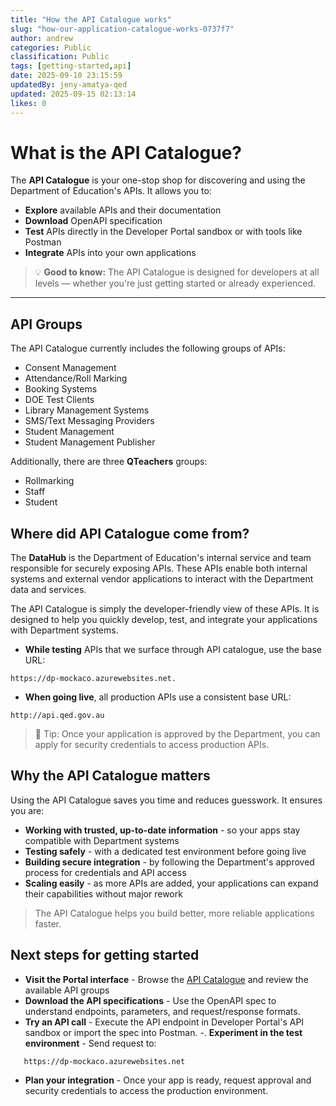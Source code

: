 ```yaml
---
title: "How the API Catalogue works"
slug: "how-our-application-catalogue-works-0737f7"
author: andrew
categories: Public
classification: Public
tags: [getting-started,api]
date: 2025-09-10 23:15:59 
updatedBy: jeny-amatya-qed
updated: 2025-09-15 02:13:14 
likes: 0
---
```


# What is the API Catalogue?

The **API Catalogue** is your one-stop shop for discovering and using the Department of Education's APIs. It allows you to:

- **Explore** available APIs and their documentation
- **Download** OpenAPI specification
- **Test** APIs directly in the Developer Portal sandbox or with tools like Postman
- **Integrate** APIs into your own applications

> 💡 **Good to know:** The API Catalogue is designed for developers at all levels — whether you're just getting started or already experienced.  
 
---
## API Groups
The API Catalogue currently includes the following groups of APIs:  

* Consent Management
* Attendance/Roll Marking
* Booking Systems
* DOE Test Clients
* Library Management Systems
* SMS/Text Messaging Providers
* Student Management
* Student Management Publisher

Additionally, there are three **QTeachers** groups:

* Rollmarking
* Staff
* Student

## Where did API Catalogue come from?

The **DataHub** is the Department of Education's internal service and team responsible for securely exposing APIs. These APIs enable both internal systems and external vendor applications to interact with the Department data and services.

The API Catalogue is simply the developer-friendly view of these APIs. 
It is designed to help you quickly develop, test, and integrate your applications with Department systems.

* **While testing** APIs that we surface through API catalogue, use the base URL: 
```http
https://dp-mockaco.azurewebsites.net.
```
* **When going live**, all production APIs use a consistent base URL: 

```http
http://api.qed.gov.au
```

> 🔑 Tip: Once your application is approved by the Department, you can apply for security credentials to access production APIs.

## Why the API Catalogue matters
Using the API Catalogue saves you time and reduces guesswork. It ensures you are:

- **Working with trusted, up-to-date information** - so your apps stay compatible with Department systems
-  **Testing safely** - with a dedicated test environment before going live
-  **Building secure integration** - by following the Department's approved process for credentials and API access
- **Scaling easily** - as more APIs are added, your applications can expand their capabilities without major rework

> The API Catalogue helps you build better, more reliable applications faster. 

## Next steps for getting started
- **Visit the Portal interface** - Browse the [API Catalogue](https://developer.qed.qld.gov.au/apis/) and review the available API groups
- **Download the API specifications** - Use the OpenAPI spec to understand endpoints, parameters, and request/response formats.
- **Try an API call** - Execute the API endpoint in Developer Portal's API sandbox or import the spec into Postman.
-. **Experiment in the test environment** - Send request to: 
```http
   https://dp-mockaco.azurewebsites.net 
```
- **Plan your integration** - Once your app is ready, request approval and security credentials to access the production environment.